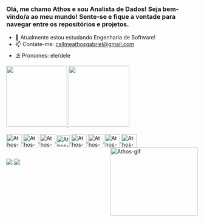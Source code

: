 ### Olá, me chamo Athos e sou Analista de Dados! Seja bem-vindo/a ao meu mundo! Sente-se e fique a vontade para navegar entre os repositórios e projetos. 

- 🌱 Atualmente estou estudando Engenharia de Software!
- 📫 Contate-me: callmeathosgabriel@gmail.com
- ⛱️ Pronomes: ele/dele

<div>
  <a href="https://github.com/athnxz">
  <img height="160em" src="https://github-readme-stats.vercel.app/api?username=athnxz&show_icons=true&locale=en&theme=holi&rank_icon=github" />
  <img height="160em" src="https://github-readme-stats.vercel.app/api/top-langs/?username=athnxz&layout=compact&langs_count=7&theme=holi"/>
</div>

<div style="display: inline_block"><br>
  <img align="center" alt="Athos-VS" height="35" width="40" src="https://user-images.githubusercontent.com/25181517/192108891-d86b6220-e232-423a-bf5f-90903e6887c3.png">
  <img align="center" alt="Athos-Python" height="35" width="40" src="https://user-images.githubusercontent.com/25181517/183423507-c056a6f9-1ba8-4312-a350-19bcbc5a8697.png">
  <img align="center" alt="Athos-Exc" height="35" width="40" src="https://github.com/athnxz/athnxz/assets/149092561/38265f58-20a1-4de6-89f5-73a42670799e">
  <img align="center" alt="Athos-PBI" height="30" width="35" src="https://github.com/athnxz/athnxz/assets/149092561/925bdc46-788d-45b7-a541-378ec1acbb3c">
  <img align="center" alt="Athos-JP" height="35" width="40" src="https://user-images.githubusercontent.com/25181517/183914128-3fc88b4a-4ac1-40e6-9443-9a30182379b7.png">
  <img align="center" alt="Athos-MySQL" height="35" width="40" src="https://user-images.githubusercontent.com/25181517/183896128-ec99105a-ec1a-4d85-b08b-1aa1620b2046.png">
  <img align="center" alt="Athos-AWS" height="35" width="40" src="https://user-images.githubusercontent.com/25181517/183896132-54262f2e-6d98-41e3-8888-e40ab5a17326.png">
  <img align="center" alt="Athos-MSSQL" height="35" width="40" src="https://github.com/marwin1991/profile-technology-icons/assets/19180175/3b371807-db7c-45b4-8720-c0cfc901680a">
  <img align="right" alt="Athos-gif" height="180" width="230" src= "https://github.com/athnxz/athnxz/assets/149092561/a26c33dd-cf82-4be5-8960-e7145c20d171"
</div>
  
  ##
 
<div> 
  <a href = "mailto:callmeathosgabriel@gmail.com"><img src="https://img.shields.io/badge/-Gmail-%23333?style=for-the-badge&logo=gmail&logoColor=white" target="_blank"></a>
  <a href= "https://www.linkedin.com/in/athos-gabriel" target="_blank"><img src="https://img.shields.io/badge/-LinkedIn-%230077B5?style=for-the-badge&logo=linkedin&logoColor=white" target="_blank"></a> 
  
</div>

